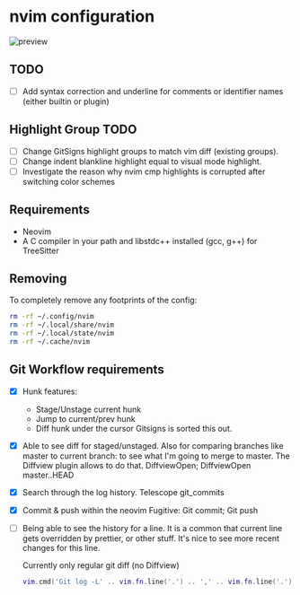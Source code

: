 # nvim configuration

![preview](https://user-images.githubusercontent.com/61456651/202856540-ddb5478d-4de7-483c-b859-1b6ddc771a70.png)

## TODO

- [ ] Add syntax correction and underline for comments or identifier names (either builtin or plugin)

## Highlight Group TODO

- [ ] Change GitSigns highlight groups to match vim diff (existing groups).
- [ ] Change indent blankline highlight equal to visual mode highlight.
- [ ] Investigate the reason why nvim cmp highlights is corrupted after switching color schemes

## Requirements

- Neovim
- A C compiler in your path and libstdc++ installed (gcc, g++) for TreeSitter

## Removing

To completely remove any footprints of the config:

```zsh
rm -rf ~/.config/nvim
rm -rf ~/.local/share/nvim
rm -rf ~/.local/state/nvim
rm -rf ~/.cache/nvim
```

## Git Workflow requirements

- [X] Hunk features:
    - Stage/Unstage current hunk
    - Jump to current/prev hunk
    - Diff hunk under the cursor
  Gitsigns is sorted this out.

- [X] Able to see diff for staged/unstaged. Also for comparing branches
  like master to current branch: to see what I'm going to merge to master.
  The Diffview plugin allows to do that. DiffviewOpen; DiffviewOpen master..HEAD

- [X] Search through the log history.
  Telescope git_commits

- [X] Commit & push within the neovim
  Fugitive: Git commit; Git push

- [ ] Being able to see the history for a line. It is a common that current
  line gets overridden by prettier, or other stuff. It's nice to see more
  recent changes for this line.

  Currently only regular git diff (no Diffview)

  ```lua
  vim.cmd('Git log -L' .. vim.fn.line('.') .. ',' .. vim.fn.line('.') .. ':' .. vim.fn.expand('%'))

  ```

